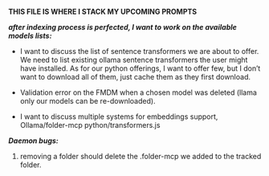 **THIS FILE IS WHERE I STACK MY UPCOMING PROMPTS**

***after indexing process is perfected, I want to work on the available models lists:***
- I want to discuss the list of sentence transformers we are about to offer. We need to list existing ollama sentence transformers the user might have installed.
As for our python offerings, I want to offer few, but I don’t want to download all of them, just cache them as they first download.
- Validation error on the FMDM when a chosen model was deleted (llama only our models can be re-downloaded).

- I want to discuss multiple systems for embeddings support, Ollama/folder-mcp python/transformers.js

***Daemon bugs:***
1. removing a folder should delete the .folder-mcp we added to the tracked folder.